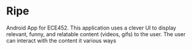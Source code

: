 # Ripe
Android App for ECE452. This application uses a clever UI to display relevant, funny, and relatable content (videos, gifs) to the user. The user can interact with the content it various ways
